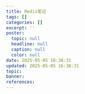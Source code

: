 ```yaml
---
title: Redis笔记
tags: []
categories: []
excerpt: ''
poster:
  topic: null
  headline: null
  caption: null
  color: null
date: 2025-05-05 16:38:31
updated: 2025-05-05 16:38:31
topic:
banner:
references:
---
```

